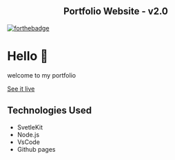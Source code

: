 <h2 align="center">
  Portfolio Website - v2.0<br/>
</h2>

[![forthebadge](https://forthebadge.com/images/badges/made-with-javascript.svg)](https://forthebadge.com) &nbsp;

# Hello 💃
welcome to my portfolio

[See it live](https://ampersand-alexander.github.io)

## Technologies Used

- SvetleKit
- Node.js
- VsCode
- Github pages
